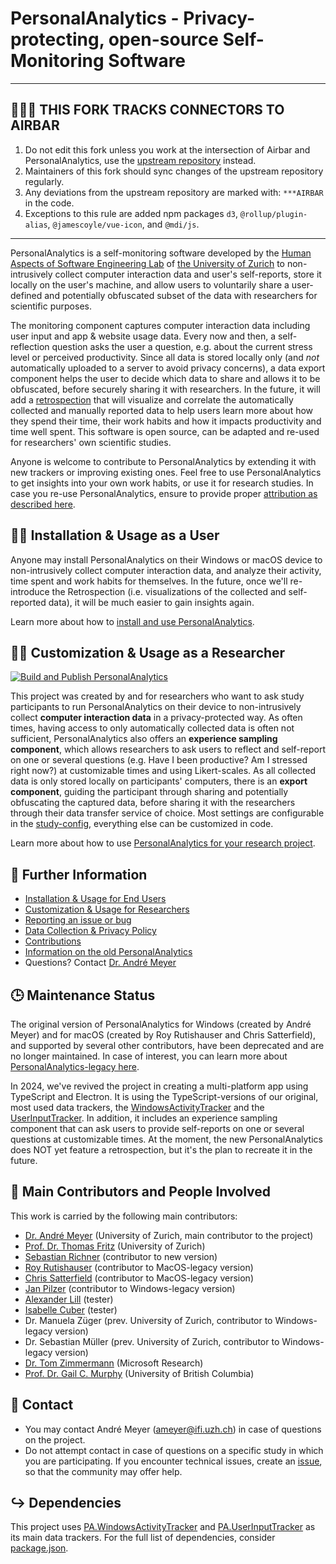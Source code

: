 # PersonalAnalytics - Privacy-protecting, open-source Self-Monitoring Software

---

## 🚨🚨🚨 THIS FORK TRACKS CONNECTORS TO AIRBAR
1. Do not edit this fork unless you work at the intersection of Airbar and PersonalAnalytics, use the [upstream repository](https://github.com/HASEL-UZH/PersonalAnalytics) instead.
2. Maintainers of this fork should sync changes of the upstream repository regularly.
3. Any deviations from the upstream repository are marked with: `***AIRBAR` in the code.
4. Exceptions to this rule are added npm packages `d3`, `@rollup/plugin-alias`, `@jamescoyle/vue-icon`, and `@mdi/js`.

---

PersonalAnalytics is a self-monitoring software developed by the [Human Aspects of Software Engineering Lab](https://hasel.dev) of [the University of Zurich](https://www.uzh.ch) to non-intrusively collect computer interaction data and user's self-reports, store it locally on the user's machine, and allow users to voluntarily share a user-defined and potentially obfuscated subset of the data with researchers for scientific purposes.

The monitoring component captures computer interaction data including user input and app & website usage data. Every now and then, a self-reflection question asks the user a question, e.g. about the current stress level or perceived productivity. Since all data is stored locally only (and _not_ automatically uploaded to a server to avoid privacy concerns), a data export component helps the user to decide which data to share and allows it to be obfuscated, before securely sharing it with researchers. In the future, it will add a [retrospection]([url](https://www.andre-meyer.ch/CSCW18)) that will visualize and correlate the automatically collected and manually reported data to help users learn more about how they spend their time, their work habits and how it impacts productivity and time well spent. This software is open source, can be adapted and re-used for researchers' own scientific studies.

Anyone is welcome to contribute to PersonalAnalytics by extending it with new trackers or improving existing ones. Feel free to use PersonalAnalytics to get insights into your own work habits, or use it for research studies. In case you re-use PersonalAnalytics, ensure to provide proper [attribution as described here](./documentation/RESEARCH.md).


## 🧑‍💻 Installation & Usage as a User
Anyone may install PersonalAnalytics on their Windows or macOS device to non-intrusively collect computer interaction data, and analyze their activity, time spent and work habits for themselves. In the future, once we'll re-introduce the Retrospection (i.e. visualizations of the collected and self-reported data), it will be much easier to gain insights again.

Learn more about how to [install and use PersonalAnalytics](./documentation/INSTALLATION.md).

## 👩‍🔬 Customization & Usage as a Researcher
[![Build and Publish PersonalAnalytics](https://github.com/HASEL-UZH/PersonalAnalytics/actions/workflows/build.yml/badge.svg)](https://github.com/HASEL-UZH/PersonalAnalytics/actions/workflows/build.yml)

This project was created by and for researchers who want to ask study participants to run PersonalAnalytics on their device to non-intrusively collect **computer interaction data** in a privacy-protected way. As often times, having access to only automatically collected data is often not sufficient, PersonalAnalytics also offers an **experience sampling component**, which allows researchers to ask users to reflect and self-report on one or several questions (e.g. Have I been productive? Am I stressed right now?) at customizable times and using Likert-scales. As all collected data is only stored locally on participants' computers, there is an **export component**, guiding the participant through sharing and potentially obfuscating the captured data, before sharing it with the researchers through their data transfer service of choice. Most settings are configurable in the [study-config]([url](https://github.com/HASEL-UZH/PersonalAnalytics/blob/feature/electron/src/electron/shared/study.config.ts)), everything else can be customized in code.

Learn more about how to use [PersonalAnalytics for your research project](./documentation/RESEARCH.md).

## 📖 Further Information
- [Installation & Usage for End Users](./documentation/INSTALLATION.md)
- [Customization & Usage for Researchers](./documentation/RESEARCH.md)
- [Reporting an issue or bug](https://github.com/HASEL-UZH/PersonalAnalytics/issues)
- [Data Collection & Privacy Policy](./documentation/PRIVACY.md)
- [Contributions](./documentation/RESEARCH.md#contributions-guide)
- [Information on the old PersonalAnalytics](./documentation/LEGACY.md)
- Questions? Contact [Dr. André Meyer](mailto:ameyer@ifi.uzh.ch)


## 🕒 Maintenance Status
The original version of PersonalAnalytics for Windows (created by André Meyer) and for macOS (created by Roy Rutishauser and Chris Satterfield), and supported by several other contributors, have been deprecated and are no longer maintained. In case of interest, you can learn more about [PersonalAnalytics-legacy here](./documentation/LEGACY.md).

In 2024, we've revived the project in creating a multi-platform app using TypeScript and Electron. It is using the TypeScript-versions of our original, most used data trackers, the [WindowsActivityTracker](https://github.com/HASEL-UZH/PA.WindowsActivityTracker/tree/main/typescript) and the [UserInputTracker](https://github.com/HASEL-UZH/PA.UserInputTracker/tree/main/typescript). In addition, it includes an experience sampling component that can ask users to provide self-reports on one or several questions at customizable times. At the moment, the new PersonalAnalytics does NOT yet feature a retrospection, but it's the plan to recreate it in the future.


## 🙂 Main Contributors and People Involved
This work is carried by the following main contributors: 
- [Dr. André Meyer](https://www.andre-meyer.ch) (University of Zurich, main contributor to the project)
- [Prof. Dr. Thomas Fritz](http://www.ifi.uzh.ch/en/seal/people/fritz.html) (University of Zurich)
- [Sebastian Richner](https://github.com/SRichner) (contributor to new version)
- [Roy Rutishauser](https://github.com/royru) (contributor to MacOS-legacy version)
- [Chris Satterfield](https://github.com/csatterfield) (contributor to MacOS-legacy version)
- [Jan Pilzer](https://github.com/hirse) (contributor to Windows-legacy version)
- [Alexander Lill](https://github.com/alexanderlill) (tester)
- [Isabelle Cuber](https://github.com/isicu) (tester)
- Dr. Manuela Züger (prev. University of Zurich, contributor to Windows-legacy version)
- Dr. Sebastian Müller (prev. University of Zurich, contributor to Windows-legacy version)
- [Dr. Tom Zimmermann](https://www.microsoft.com/en-us/research/people/tzimmer/) (Microsoft Research)
- [Prof. Dr. Gail C. Murphy](https://blogs.ubc.ca/gailcmurphy/) (University of British Columbia)


## 📨 Contact
- You may contact André Meyer (ameyer@ifi.uzh.ch) in case of questions on the project.
- Do not attempt contact in case of questions on a specific study in which you are participating. If you encounter technical issues, create an [issue](https://github.com/HASEL-UZH/PersonalAnalytics/issues), so that the community may offer help.


## ↪️ Dependencies
This project uses [PA.WindowsActivityTracker](https://github.com/HASEL-UZH/PA.WindowsActivityTracker) and [PA.UserInputTracker](https://github.com/HASEL-UZH/PA.UserInputTracker/) as its main data trackers.
For the full list of dependencies, consider [package.json](./src/electron/package.json).
